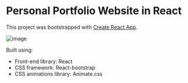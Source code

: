 # Personal Portfolio Website in React

This project was bootstrapped with [Create React App](https://github.com/facebook/create-react-app).

![image](https://user-images.githubusercontent.com/45497718/231546897-1859569f-ccc5-48e2-b0b2-56382451f5cb.png)


Built using:

- Front-end library: React
- CSS framework: React-bootstrap
- CSS animations library: Animate.css
